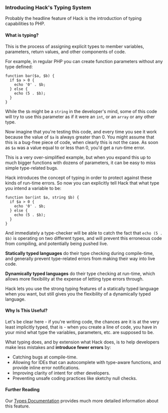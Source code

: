 ### Introducing Hack's Typing System

Probably the headline feature of Hack is the introduction of typing capabilities to PHP. 

#### What is typing?

This is the process of assigning explicit types to member variables, parameters, return values, and other components of code. 

For example, in regular PHP you can create function parameters without any type defined:

```
function bar($a, $b) {
  if $a > 0 {
    echo '0' . $b;
  } else {
    echo (5 . $b);
  }
}
```

While the `$b` might be a `string` in the developer's mind, some of this code will try to use this parameter as if it were an `int`, or an `array` or any other type. 

Now imagine that you're testing this code, and every time you see it work because the value of `$a` is always greater than 0. You might assume that this is a bug-free piece of code, when clearly this is not the case. As soon as `$a` was a value equal to or less than 0, you'd get a run-time error. 

This is a very over-simplified example, but when you expand this up to much bigger functions with dozens of parameters, it can be easy to miss simple type-related bugs.

Hack introduces the concept of typing in order to protect against these kinds of run-time errors. So now you can explicitly tell Hack that what type you intend a variable to be:

```
function bar(int $a, string $b) {
  if $a > 0 {
    echo '0' . $b;
  } else {
    echo (5 . $b);
  }
}
```

And immediately a type-checker will be able to catch the fact that `echo (5 . $b)` is operating on two different types, and will prevent this erroneous code from compiling, and potentially being pushed live. 

**Statically typed languages** do their type checking during compile-time, and generally prevent type-related errors from making their way into live code.

**Dynamically typed languages** do their type checking at run-time, which allows more flexibility at the expense of letting type errors through. 

Hack lets you use the strong typing features of a statically typed language when you want, but still gives you the flexibility of a dynamically typed language. 

#### Why Is This Useful?

Let's be clear here - if you're writing code, the chances are it is at the very least implicitly typed, that is - when you create a line of code, you have in your mind what type the variables, parameters, etc. are supposed to be. 

What typing does, and by extension what Hack does, is to help developers make less mistakes and **introduce fewer errors** by:

* Catching bugs at compile-time.
* Allowing for IDEs that can autocomplete with type-aware functions, and provide inline error notifications. 
* Improving clarity of intent for other developers.
* Preventing unsafe coding practices like sketchy null checks. 

#### Further Reading

Our [Types Documentation](../types/introduction.md) provides much more detailed information about this feature.